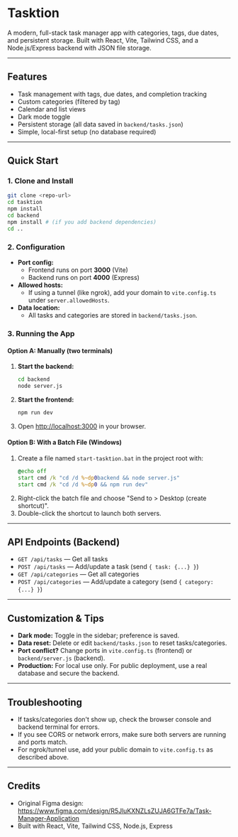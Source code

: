 

# Tasktion

A modern, full-stack task manager app with categories, tags, due dates, and persistent storage. Built with React, Vite, Tailwind CSS, and a Node.js/Express backend with JSON file storage.

---

## Features
- Task management with tags, due dates, and completion tracking
- Custom categories (filtered by tag)
- Calendar and list views
- Dark mode toggle
- Persistent storage (all data saved in `backend/tasks.json`)
- Simple, local-first setup (no database required)

---

## Quick Start

### 1. Clone and Install
```sh
git clone <repo-url>
cd tasktion
npm install
cd backend
npm install # (if you add backend dependencies)
cd ..
```

### 2. Configuration
- **Port config:**
  - Frontend runs on port **3000** (Vite)
  - Backend runs on port **4000** (Express)
- **Allowed hosts:**
  - If using a tunnel (like ngrok), add your domain to `vite.config.ts` under `server.allowedHosts`.
- **Data location:**
  - All tasks and categories are stored in `backend/tasks.json`.

### 3. Running the App
#### Option A: Manually (two terminals)
1. **Start the backend:**
   ```sh
   cd backend
   node server.js
   ```
2. **Start the frontend:**
   ```sh
   npm run dev
   ```
3. Open [http://localhost:3000](http://localhost:3000) in your browser.

#### Option B: With a Batch File (Windows)
1. Create a file named `start-tasktion.bat` in the project root with:
   ```bat
   @echo off
   start cmd /k "cd /d %~dp0backend && node server.js"
   start cmd /k "cd /d %~dp0 && npm run dev"
   ```
2. Right-click the batch file and choose "Send to > Desktop (create shortcut)".
3. Double-click the shortcut to launch both servers.

---

## API Endpoints (Backend)
- `GET /api/tasks` — Get all tasks
- `POST /api/tasks` — Add/update a task (send `{ task: {...} }`)
- `GET /api/categories` — Get all categories
- `POST /api/categories` — Add/update a category (send `{ category: {...} }`)

---

## Customization & Tips
- **Dark mode:** Toggle in the sidebar; preference is saved.
- **Data reset:** Delete or edit `backend/tasks.json` to reset tasks/categories.
- **Port conflict?** Change ports in `vite.config.ts` (frontend) or `backend/server.js` (backend).
- **Production:** For local use only. For public deployment, use a real database and secure the backend.

---

## Troubleshooting
- If tasks/categories don't show up, check the browser console and backend terminal for errors.
- If you see CORS or network errors, make sure both servers are running and ports match.
- For ngrok/tunnel use, add your public domain to `vite.config.ts` as described above.

---

## Credits
- Original Figma design: https://www.figma.com/design/R5JluKXNZLsZUJA6GTFe7a/Task-Manager-Application
- Built with React, Vite, Tailwind CSS, Node.js, Express
